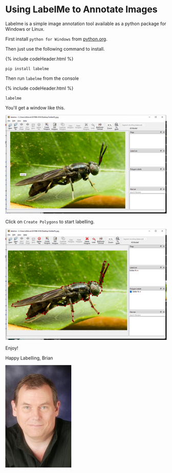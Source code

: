# Using LabelMe to Annotate Images

Labelme is a simple image annotation tool available as a python package for Windows or Linux.

First install `python for Windows` from [python.org](https://www.python.org/downloads/release/python-3120/).

Then just use the following command to install.

{% include codeHeader.html %}
```console
pip install labelme
```

Then run `labelme` from the console

{% include codeHeader.html %}
```console
labelme
```
You'll get a window like this.

![Alt text](/images/image-22.png)

Click on `Create Polygons` to start labelling.

![Alt text](images/image-23.png)

Enjoy!

Happy Labelling,
Brian

![Lovell Portrait](/images/Lovell_portrait_small.jpg "Brian Lovell")

<!-- Put Javascript here! -->

<script src="/assets/scripts/copyCode.js" async> </script>